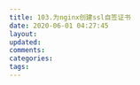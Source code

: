 ```yaml
---
title: 103.为nginx创建ssl自签证书
date: 2020-06-01 04:27:45
layout:
updated:
comments:
categories:
tags:
---
```

